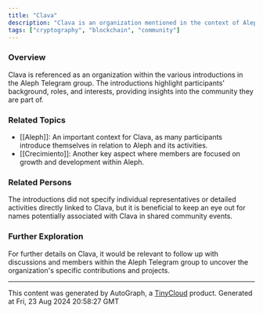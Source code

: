 ```yaml
---
title: "Clava"
description: "Clava is an organization mentioned in the context of Aleph Telegram introductions."
tags: ["cryptography", "blockchain", "community"]
---
```


### Overview
Clava is referenced as an organization within the various introductions in the Aleph Telegram group. The introductions highlight participants' background, roles, and interests, providing insights into the community they are part of.

### Related Topics
- [[Aleph]]: An important context for Clava, as many participants introduce themselves in relation to Aleph and its activities.
- [[Crecimiento]]: Another key aspect where members are focused on growth and development within Aleph.

### Related Persons
The introductions did not specify individual representatives or detailed activities directly linked to Clava, but it is beneficial to keep an eye out for names potentially associated with Clava in shared community events.

### Further Exploration
For further details on Clava, it would be relevant to follow up with discussions and members within the Aleph Telegram group to uncover the organization's specific contributions and projects.

---
This content was generated by AutoGraph, a [TinyCloud](https://tinycloud.xyz/) product.
Generated at Fri, 23 Aug 2024 20:58:27 GMT